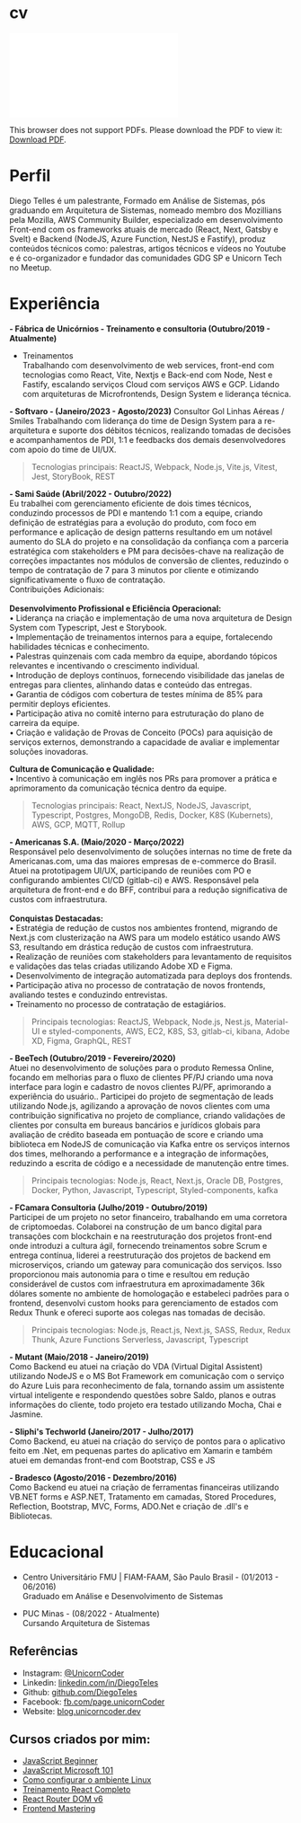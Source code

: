 # cv

<object data="files/DiegoTellesCV.pdf" type="application/pdf" width="100%" height="100%">
    <embed src="files/DiegoTellesCV.pdf">
        <p>
        This browser does not support PDFs. Please download the PDF to view it: <a href="files/DiegoTellesCV.pdf">Download PDF</a>.
        </p>
    </embed>
</object>

# Perfil

Diego Telles é um palestrante, Formado em Análise de Sistemas, pós graduando em Arquitetura de Sistemas, nomeado membro dos Mozillians pela Mozilla, AWS Community Builder, especializado em desenvolvimento Front-end com os frameworks atuais de mercado (React, Next, Gatsby e Svelt) e Backend (NodeJS, Azure Function, NestJS e Fastify), produz conteúdos técnicos como: palestras, artigos técnicos e vídeos no Youtube e é co-organizador e fundador das comunidades GDG SP e Unicorn Tech no Meetup.

# Experiência

**- Fábrica de Unicórnios - Treinamento e consultoria (Outubro/2019 - Atualmente)**
- Treinamentos  
  Trabalhando com desenvolvimento de web services, front-end com tecnologias como React, Vite, Nextjs e Back-end com Node, Nest e Fastify, escalando serviços Cloud com serviços AWS e GCP.
  Lidando com arquiteturas de Microfrontends, Design System e liderança técnica.

**- Softvaro - (Janeiro/2023 - Agosto/2023)**
  Consultor Gol Linhas Aéreas / Smiles
  Trabalhando com liderança do time de Design System para a re-arquitetura e suporte dos débitos técnicos, realizando tomadas de decisões e acompanhamentos de PDI, 1:1 e feedbacks dos demais desenvolvedores com apoio do time de UI/UX.

> Tecnologias principais: ReactJS, Webpack, Node.js, Vite.js, Vitest, Jest, StoryBook, REST

**- Sami Saúde (Abril/2022 - Outubro/2022)**  
  Eu trabalhei com gerenciamento eficiente de dois times técnicos, conduzindo processos de PDI e mantendo 1:1 com a equipe, criando definição de estratégias para a evolução do produto, com foco em performance e aplicação de design patterns resultando em um notável aumento do SLA do projeto e na consolidação da confiança com a parceria estratégica com stakeholders e PM para decisões-chave na realização de correções impactantes nos módulos de conversão de clientes, reduzindo o tempo de contratação de 7 para 3 minutos por cliente e otimizando significativamente o fluxo de contratação.</br>
  Contribuições Adicionais:</br></br>
  **Desenvolvimento Profissional e Eficiência Operacional:**  
• Liderança na criação e implementação de uma nova arquitetura de Design System com Typescript, Jest e Storybook.  
• Implementação de treinamentos internos para a equipe, fortalecendo habilidades técnicas e conhecimento.  
• Palestras quinzenais com cada membro da equipe, abordando tópicos relevantes e incentivando o crescimento individual.  
• Introdução de deploys contínuos, fornecendo visibilidade das janelas de entregas para clientes, alinhando datas e conteúdo das entregas.  
• Garantia de códigos com cobertura de testes mínima de 85% para permitir deploys eficientes.  
• Participação ativa no comitê interno para estruturação do plano de carreira da equipe.  
• Criação e validação de Provas de Conceito (POCs) para aquisição de serviços externos, demonstrando a capacidade de avaliar e implementar soluções inovadoras.

  **Cultura de Comunicação e Qualidade:**  
    • Incentivo à comunicação em inglês nos PRs para promover a prática e aprimoramento da comunicação técnica dentro da equipe.

>Tecnologias principais: React, NextJS, NodeJS, Javascript, Typescript, Postgres, MongoDB, Redis, Docker, K8S (Kubernets), AWS, GCP, MQTT, Rollup

**- Americanas S.A. (Maio/2020 - Março/2022)**   
  Responsável pelo desenvolvimento de soluções internas no time de frete da Americanas.com, uma das maiores empresas de e-commerce do Brasil.</br>
  Atuei na prototipagem UI/UX, participando de reuniões com PO e configurando ambientes CI/CD (gitlab-ci) e AWS. Responsável pela arquitetura de front-end e do BFF, contribuí para a redução significativa de custos com infraestrutura.
  </br></br>
  **Conquistas Destacadas:**  
• Estratégia de redução de custos nos ambientes frontend, migrando de Next.js com clusterização na AWS para um modelo estático usando AWS S3, resultando em drástica redução de custos com infraestrutura.  
• Realização de reuniões com stakeholders para levantamento de requisitos e validações das telas criadas utilizando Adobe XD e Figma.  
• Desenvolvimento de integração automatizada para deploys dos frontends.  
• Participação ativa no processo de contratação de novos frontends, avaliando testes e conduzindo entrevistas.  
• Treinamento no processo de contratação de estagiários.

 > Principais tecnologias: ReactJS, Webpack, Node.js, Nest.js, Material-UI e styled-components, AWS, EC2, K8S, S3, gitlab-ci, kibana, Adobe XD, Figma, GraphQL, REST

**- BeeTech (Outubro/2019 - Fevereiro/2020)**  
Atuei no desenvolvimento de soluções para o produto Remessa Online, focando em melhorias para o fluxo de clientes PF/PJ criando uma nova interface para login e cadastro de novos clientes PJ/PF, aprimorando a experiência do usuário.. Participei do projeto de segmentação de leads utilizando Node.js, agilizando a aprovação de novos clientes com uma contribuição significativa no projeto de compliance, criando validações de clientes por consulta em bureaus bancários e jurídicos globais para avaliação de crédito baseada em pontuação de score e criando uma biblioteca em NodeJS de comunicação via Kafka entre os serviços internos dos times, melhorando a performance e a integração de informações, reduzindo a escrita de código e a necessidade de manutenção entre times.

> Principais tecnologias: Node.js, React, Next.js, Oracle DB, Postgres, Docker, Python, Javascript, Typescript, Styled-components, kafka

**- FCamara Consultoria (Julho/2019 - Outubro/2019)**  
  Participei de um projeto no setor financeiro, trabalhando em uma corretora de criptomoedas. Colaborei na construção de um banco digital para transações com blockchain e na reestruturação dos projetos front-end onde introduzi a cultura ágil, fornecendo treinamentos sobre Scrum e entrega contínua, liderei a reestruturação dos projetos de backend em microserviços, criando um gateway para comunicação dos serviços. Isso proporcionou mais autonomia para o time e resultou em redução considerável de custos com infraestrutura em aproximadamente 36k dólares somente no ambiente de homologação e estabeleci padrões para o frontend, desenvolvi custom hooks para gerenciamento de estados com Redux Thunk e ofereci suporte aos colegas nas tomadas de decisão.

> Principais tecnologias: Node.js, React.js, Next.js, SASS, Redux, Redux Thunk, Azure Functions Serverless, Javascript, Typescript

**- Mutant (Maio/2018 - Janeiro/2019)**  
  Como Backend eu atuei na criação do VDA (Virtual Digital Assistent) utilizando NodeJS e o MS Bot Framework em comunicação com o serviço do Azure Luis para reconhecimento de fala, tornando assim um assistente virtual inteligente e respondendo questões sobre Saldo, planos e outras informações do cliente, todo projeto era testado utilizando Mocha, Chai e Jasmine.

**- Sliphi's Techworld (Janeiro/2017 - Julho/2017)**  
  Como Backend, eu atuei na criação do serviço de pontos para o aplicativo feito em .Net, em pequenas partes do aplicativo em Xamarin e também atuei em demandas front-end com Bootstrap, CSS e JS

**- Bradesco (Agosto/2016 - Dezembro/2016)**  
  Como Backend eu atuei na criação de ferramentas financeiras utilizando VB.NET forms e ASP.NET, Tratamento em camadas, Stored Procedures, Reflection, Bootstrap, MVC, Forms, ADO.Net e criação de .dll's e Bibliotecas.

# Educacional

- Centro Universitário FMU | FIAM-FAAM, São Paulo Brasil - (01/2013 - 06/2016)
  </br>
  Graduado em Análise e Desenvolvimento de Sistemas

- PUC Minas - (08/2022 - Atualmente)
  </br>
  Cursando Arquitetura de Sistemas

## Referências
- Instagram: [@UnicornCoder](https://twitter.com/unicorncoder)
- Linkedin: [linkedin.com/in/DiegoTeles](http://linkedin.com/in/DiegoTeles)
- Github: [github.com/DiegoTeles](http://github.com/DiegoTeles)
- Facebook: [fb.com/page.unicornCoder](http://fb.com/page.unicornCoder)
- Website: [blog.unicorncoder.dev](http://blog.unicorncoder.dev)

## Cursos criados por mim:
- [JavaScript Beginner](https://www.udemy.com/course/logica-de-programacao-com-javascript/)
- [JavaScript Microsoft 101](https://www.youtube.com/playlist?list=PLb2HQ45KP0WsFop0pItGSUYl6baYjKEye)
- [Como configurar o ambiente Linux](https://www.youtube.com/playlist?list=PL_yy7YY2eQ9Fi6f_TofArGR90kaNQvfLV)
- [Treinamento React Completo](https://hotmart.com/pt-br/marketplace/produtos/teinamento-completo-react-para-unicornios/S77715418O)
- [React Router DOM v6](https://hotmart.com/pt-br/marketplace/produtos/react-router-dom-v6/X87422191R?sck=HOTMART_PRODUCT_PAGE)
- [Frontend Mastering](https://hotmart.com/pt-br/marketplace/produtos/frontend-mastering/J88707869M?sck=HOTMART_PRODUCT_PAGE)
